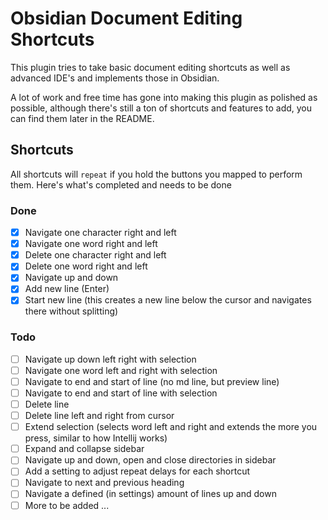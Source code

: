 # Obsidian Document Editing Shortcuts

This plugin tries to take basic document editing shortcuts as well as advanced IDE's and implements those in Obsidian.

A lot of work and free time has gone into making this plugin as polished as possible, although there's still a ton of shortcuts and features to add, you can find them later in the README.

## Shortcuts

All shortcuts will `repeat` if you hold the buttons you mapped to perform them.
Here's what's completed and needs to be done

### Done
* [x] Navigate one character right and left
* [x] Navigate one word right and left
* [x] Delete one character right and left
* [x] Delete one word right and left
* [x] Navigate up and down
* [x] Add new line (Enter)
* [x] Start new line (this creates a new line below the cursor and navigates there without splitting)

### Todo
* [ ] Navigate up down left right with selection
* [ ] Navigate one word left and right with selection
* [ ] Navigate to end and start of line (no md line, but preview line)
* [ ] Navigate to end and start of line with selection
* [ ] Delete line
* [ ] Delete line left and right from cursor
* [ ] Extend selection (selects word left and right and extends the more you press, similar to how Intellij works)
* [ ] Expand and collapse sidebar
* [ ] Navigate up and down, open and close directories in sidebar
* [ ] Add a setting to adjust repeat delays for each shortcut
* [ ] Navigate to next and previous heading
* [ ] Navigate a defined (in settings) amount of lines up and down
* [ ] More to be added ...
